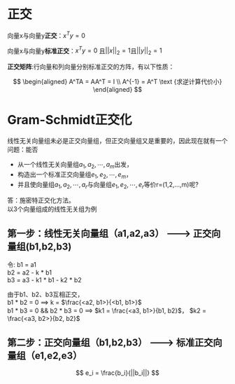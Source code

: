 # 正交

向量x与向量y**正交**：$x^Ty=0$  

向量x与向量y**标准正交**：$x^Ty=0$ 且$||x||_2=1$且$||y||_2=1$    

**正交矩阵**:行向量和列向量分别标准正交的方阵，有以下性质：

$$
\begin{aligned}
A^TA = AA^T = I \\
A^{-1} = A^T  \text {求逆计算代价小}
\end{aligned}
$$

# Gram-Schmidt正交化

线性无关向量组未必是正交向量组，但正交向量组又是重要的，因此现在就有一个问题：能否  
- 从一个线性无关向量组$a_1, a_2, \cdots, a_m$出发，  
- 构造出一个标准正交向量组$e_1, e_2, \cdots, e_m$，  
- 并且使向量组$a_1, a_2, \cdots, a_r$与向量组$e_1, e_2, \cdots, e_r$等价r=(1,2,...,m)呢?  

答：施密特正交化方法。  
以3个向量组成的线性无关组为例

## 第一步：线性无关向量组（a1,a2,a3） ---> 正交向量组(b1,b2,b3)  

令:
b1 = a1   
b2 = a2 - k * b1  
b3 = a3 - k1 * b1 - k2 * b2 

由于b1、b2、b3互相正交，  
b1 * b2 = 0 ==> k = $\frac{<a2, b1>}{<b1, b1>}$  
b1 * b3 = 0 && b2 * b3 = 0 ==> $k1 = \frac{<a3, b1>}{b1, b2}$， $k2 = \frac{<a3, b2>}{b2, b2}$  


## 第二步：正交向量组（b1,b2,b3） ---> 标准正交向量组（e1,e2,e3）

$$
e_i = \frac{b_i}{||b_i||}
$$